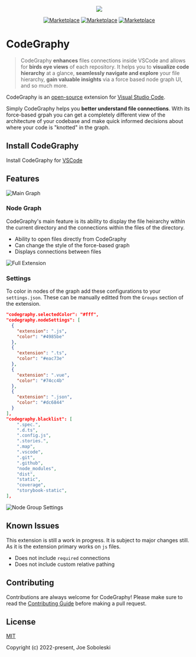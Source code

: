 <p align="center">
  <img src="https://user-images.githubusercontent.com/26047842/177056994-e6be0cd0-6e18-40c1-a254-ae847c62ffaf.png" />
 </p>

 <p align="center">
  <a href="https://marketplace.visualstudio.com/items?itemName=codegraphy.codegraphy"><img src="https://vsmarketplacebadge.apphb.com/version-short/codegraphy.codegraphy.svg" alt="Marketplace"></a>
  <a href="https://marketplace.visualstudio.com/items?itemName=codegraphy.codegraphy"><img src="https://vsmarketplacebadge.apphb.com/downloads-short/codegraphy.codegraphy.svg" alt="Marketplace"></a>
  <a href="https://marketplace.visualstudio.com/items?itemName=codegraphy.codegraphy"><img src="https://vsmarketplacebadge.apphb.com/rating-short/codegraphy.codegraphy.svg" alt="Marketplace"></a>
</p>

# CodeGraphy

> CodeGraphy **enhances** files connections inside VSCode and allows for **birds eye views** of each repository. It helps you to **visualize code hierarchy** at a glance, **seamlessly navigate and explore** your file hierarchy, **gain valuable insights** via a force based node graph UI, and so much more.

CodeGraphy is an [open-source](https://github.com/joesobo/CodeGraphy "Open CodeGraphy on GitHub") extension for [Visual Studio Code](https://code.visualstudio.com).

Simply CodeGraphy helps you **better understand file connections**. With its force-based grpah you can get a completely different view of the architecture of your codebase and make quick informed decisions about where your code is "knotted" in the graph.

## Install CodeGraphy

Install CodeGraphy for [VSCode](https://marketplace.visualstudio.com/items?itemName=codegraphy.codegraphy)

## Features

![Main Graph](https://user-images.githubusercontent.com/26047842/180671502-63367d2a-85c3-4e20-8f2c-dedc1fada0ba.png)

### Node Graph

CodeGraphy's main feature is its ability to display the file heirarchy within the current directory and the connections within the files of the directory.

- Ability to open files directly from CodeGraphy
- Can change the style of the force-based graph
- Displays connections between files

![Full Extension](https://user-images.githubusercontent.com/26047842/180671519-b7aa7da9-e025-4685-b4ad-a5e6cb1b1264.png)

### Settings

To color in nodes of the graph add these configurations to your `settings.json`. These can be manually editted from the `Groups` section of the extension.

```json
"codegraphy.selectedColor": "#fff",
"codegraphy.nodeSettings": [
  {
    "extension": ".js",
    "color": "#4985be"
  },
  {
    "extension": ".ts",
    "color": "#eac73e"
  },
  {
    "extension": ".vue",
    "color": "#74cc4b"
  },
  {
    "extension": ".json",
    "color": "#dc6844"
  }
],
"codegraphy.blacklist": [
    ".spec.",
    ".d.ts",
    ".config.js",
    ".stories.",
    ".map",
    ".vscode",
    ".git",
    ".github",
    "node_modules",
    "dist",
    "static",
    "coverage",
    "storybook-static",
],
```

![Node Group Settings](https://user-images.githubusercontent.com/26047842/180671587-65727960-e0bf-4053-82ea-3f6dac719f39.png)

## Known Issues

This extension is still a work in progress. It is subject to major changes still. As it is the extension primary works on `js` files.

- Does not include `required` connections
- Does not include custom relative pathing

## Contributing

Contributions are always welcome for CodeGraphy! Please make sure to read the [Contributing Guide](https://github.com/joesobo/CodeGraphy/blob/main/.github/CONTRIBUTING.md) before making a pull request.

## License

[MIT](https://opensource.org/licenses/MIT)

Copyright (c) 2022-present, Joe Soboleski
